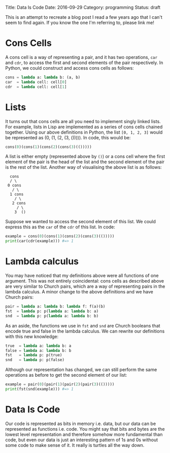 Title: Data Is Code
Date: 2016-09-29
Category: programming
Status: draft

This is an attempt to recreate a blog post I read a few years ago that I can't
seem to find again. If you know the one I'm referring to, please link me!

# Cons Cells

A cons cell is a way of representing a pair, and it has two operations, `car`
and `cdr`, to access the first and second elements of the pair respectively. In
Python, we could construct and access cons cells as follows:

```python
cons = lambda a: lambda b: (a, b)
car  = lambda cell: cell[0]
cdr  = lambda cell: cell[1]
```

# Lists

It turns out that cons cells are all you need to implement singly linked lists.
For example, lists in Lisp are implemented as a series of cons cells chained
together. Using our above definitions in Python, the list `[0, 1, 2, 3]` would
be represented as (0, (1, (2, (3, ())))). In code, this would be:

```python
cons(0)(cons(1)(cons(2)(cons(3)(()))))
```

A list is either empty (represented above by `()`) or a cons cell where the
first element of the pair is the head of the list and the second element of the
pair is the rest of the list. Another way of visualising the above list is as
follows:

```
  cons
  / \
 0 cons
   / \
  1 cons
    / \
   2 cons
     / \
    3  ()
```

Suppose we wanted to access the second element of this list. We could express
this as the `car` of the `cdr` of this list. In code:

```python
example = cons(0)(cons(1)(cons(2)(cons(3)(()))))
print(car(cdr(example))) #=> 1
```

# Lambda calculus

You may have noticed that my definitions above were all functions of one
argument. This was not entirely coincidental: cons cells as described above are
very similar to Church pairs, which are a way of representing pairs in the
lambda calculus. A minor change to the above definitions and we have Church
pairs:

```python
pair = lambda a: lambda b: lambda f: f(a)(b)
fst  = lambda p: p(lambda a: lambda b: a)
snd  = lambda p: p(lambda a: lambda b: b)
```

As an aside, the functions we use in `fst` and `snd` are Church booleans that
encode true and false in the lambda calculus. We can rewrite our definitions
with this new knowledge:

```python
true  = lambda a: lambda b: a
false = lambda a: lambda b: b
fst   = lambda p: p(true)
snd   = lambda p: p(false)
```

Although our representation has changed, we can still perform the same
operations as before to get the second element of our list:

```python
example = pair(0)(pair(1)(pair(2)(pair(3)(()))))
print(fst(snd(example))) #=> 1
```

# Data Is Code

Our code is represented as bits in memory i.e. data, but our data can be
represented as functions i.e. code. You might say that bits and bytes are the
lowest level representation and therefore somehow more fundamental than code,
but even our data is just an interesting pattern of 1s and 0s without some code
to make sense of it. It really is turtles all the way down.
